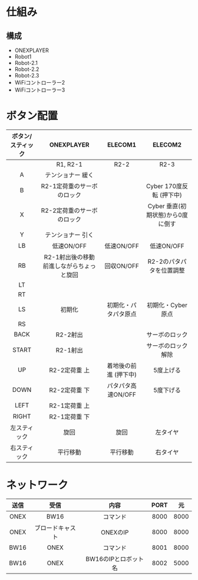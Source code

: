 # 仕組み
## 構成
* ONEXPLAYER
* Robot1
* Robot-2.1
* Robot-2.2
* Robot-2.3
* WiFiコントローラー2
* WiFiコントローラー3

# ボタン配置
|ボタン/スティック|ONEXPLAYER|ELECOM1|ELECOM2|
|:---:|:---:|:---:|:---:|
| |R1, R2-1|R2-2|R2-3|
|A|テンショナー 緩く| | |
|B|R2-1定荷重のサーボのロック| |Cyber 170度反転 (押下中)|
|X|R2-2定荷重のサーボのロック| |Cyber 垂直(初期状態)から0度に倒す|
|Y|テンショナー 引く| | |
|LB|低速ON/OFF|低速ON/OFF|低速ON/OFF|
|RB|R2-1射出後の移動 前進しながらちょっと旋回|回収ON/OFF|R2-2のパタパタを位置調整|
|LT| | | |
|RT| | | |
|LS|初期化|初期化・パタパタ原点|初期化・Cyber原点|
|RS| | | |
|BACK|R2-2射出| |サーボのロック|
|START|R2-1射出| |サーボのロック解除|
|UP|R2-2定荷重 上|着地後の前進 (押下中)|5度上げる|
|DOWN|R2-2定荷重 下|パタパタ高速ON/OFF|5度下げる|
|LEFT|R2-1定荷重 上| | |
|RIGHT|R2-1定荷重 下| | |
|左スティック|旋回|旋回|左タイヤ|
|右スティック|平行移動|平行移動|右タイヤ|


# ネットワーク
| 送信 | 受信 | 内容 | PORT | 元 |
|:----:|:----:|:----:|:----:|:----:|
| ONEX | BW16 | コマンド | 8000 | 8000 |
| ONEX | ブロードキャスト | ONEXのIP | 8000 | 8000 |
| BW16 | ONEX | コマンド | 8001 | 8000 |
| BW16 | ONEX | BW16のIPとロボット名 | 8002 | 5000 |